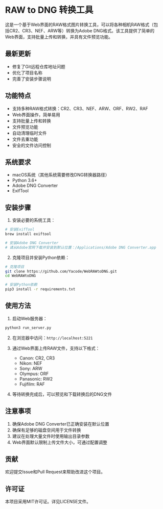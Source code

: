 # RAW to DNG 转换工具

这是一个基于Web界面的RAW格式图片转换工具，可以将各种相机RAW格式（包括CR2、CR3、NEF、ARW等）转换为Adobe DNG格式。该工具提供了简单的Web界面，支持批量上传和转换，并具有文件预览功能。

## 最新更新
- 修复了Git远程仓库地址问题
- 优化了项目名称
- 完善了安装步骤说明

## 功能特点

- 支持多种RAW格式转换：CR2、CR3、NEF、ARW、ORF、RW2、RAF
- Web界面操作，简单易用
- 支持批量上传和转换
- 文件预览功能
- 自动清理临时文件
- 文件去重功能
- 安全的文件访问控制

## 系统要求

- macOS系统（其他系统需要修改DNG转换器路径）
- Python 3.6+
- Adobe DNG Converter
- ExifTool

## 安装步骤

1. 安装必要的系统工具：
```bash
# 安装ExifTool
brew install exiftool

# 安装Adobe DNG Converter
# 请从Adobe官网下载并安装到默认位置：/Applications/Adobe DNG Converter.app
```

2. 克隆项目并安装Python依赖：
```bash
# 克隆项目
git clone https://github.com/Yacode/WebRAWtoDNG.git
cd WebRAWtoDNG

# 安装Python依赖
pip3 install -r requirements.txt
```

## 使用方法

1. 启动Web服务器：
```bash
python3 run_server.py
```

2. 在浏览器中访问：`http://localhost:5221`

3. 通过Web界面上传RAW文件，支持以下格式：
   - Canon: CR2, CR3
   - Nikon: NEF
   - Sony: ARW
   - Olympus: ORF
   - Panasonic: RW2
   - Fujifilm: RAF

4. 等待转换完成后，可以预览和下载转换后的DNG文件

## 注意事项

1. 确保Adobe DNG Converter已正确安装在默认位置
2. 确保有足够的磁盘空间用于文件转换
3. 建议在处理大量文件时使用输出目录参数
4. Web界面默认限制上传文件大小，可通过配置调整

## 贡献

欢迎提交Issue和Pull Request来帮助改进这个项目。

## 许可证

本项目采用MIT许可证。详见LICENSE文件。